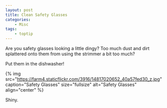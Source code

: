 ```yaml
---
layout: post
title: Clean Safety Glasses
categories:
    - Misc
tags:
    - toptip
---
```


Are you safety glasses looking a little dingy? Too much dust and dirt splattered onto them from using the strimmer a bit too much?

Put them in the dishwasher!

{% img src="https://farm4.staticflickr.com/3916/14817020652_40a57fed30_z.jpg" caption="Safety Glasses" size="fullsize" alt="Safety Glasses" align="center" %}

Shiny.

